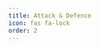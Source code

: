 ```yaml
---
title: Attack & Defence
icon: fas fa-lock
order: 2
---
```


<link rel="stylesheet" href="/assets/css/attack-defence-course.css">
<link rel="stylesheet" href="/assets/css/tools-dashboard.css">
<script src="/assets/js/attack-defence-dashboard.js" defer></script>

<div id="tools-list" class="tools-list1">
  <!-- Course cards will be dynamically populated -->
</div>
<script>
document.addEventListener('DOMContentLoaded', function() {
  // Wait for the dashboard script to load
  function addOSEnumCard() {
    var toolsContainer = document.getElementById('tools-list');
    if (!toolsContainer) return;
    var osCard = document.createElement('div');
    osCard.classList.add('ad-course-card');
    osCard.innerHTML = `
      <h2>Operating System Enumeration</h2>
      <div class="card-date">${new Date().getFullYear()}-${String(new Date().getMonth() + 1).padStart(2, '0')}-${String(new Date().getDate()).padStart(2, '0')}</div>
      <p>Learn how to enumerate and analyze Windows and Linux operating systems for security weaknesses, user accounts, services, and misconfigurations as part of your attack and defence workflow.</p>
      <div class="card-tags">
        <span class="card-tag">Windows</span>
        <span class="card-tag">Linux</span>
        <span class="card-tag">Enumeration</span>
      </div>
      <div class="card-metrics">
        <div class="metric">
          <i class="fas fa-desktop"></i>
          <span>OS Enumeration</span>
        </div>
      </div>
      <button class="view-course-btn">View</button>
    `;
    osCard.querySelector('.view-course-btn').addEventListener('click', function() {
      alert('Operating System Enumeration content coming soon!');
    });
    toolsContainer.appendChild(osCard);
  }
  // Wait for the dashboard script to finish rendering the first card
  setTimeout(addOSEnumCard, 500);
});
</script>

